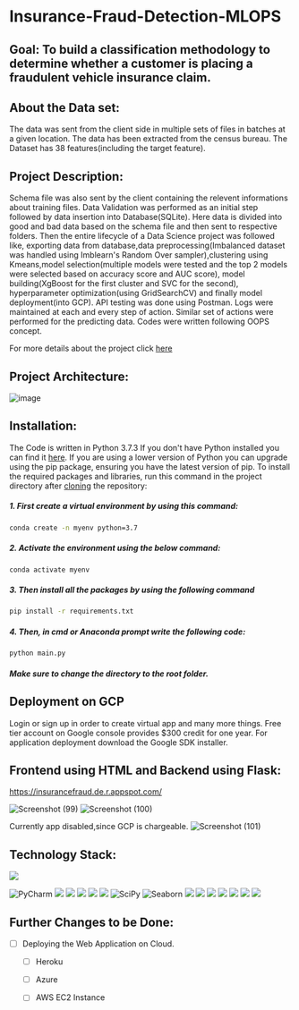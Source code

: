 # Insurance-Fraud-Detection-MLOPS

## Goal: To build a classification methodology to determine whether a customer is placing a fraudulent vehicle insurance claim.

## About the Data set:
The data was sent from the client side in multiple sets of files in batches at a given location. The data has been extracted from the census bureau. The Dataset has 38 features(including the target feature).

## Project Description:
Schema file was also sent by the client containing the relevent informations about training files. Data Validation was performed as an initial step followed by data insertion into Database(SQLite). Here data is divided into good and bad data based on the schema file and then sent to respective folders. Then the entire lifecycle of a Data Science project was followed like, exporting data from database,data preprocessing(Imbalanced dataset was handled using Imblearn's Random Over sampler),clustering using Kmeans,model selection(multiple models were tested and the top 2 models were selected based on accuracy score and AUC score), model building(XgBoost for the first cluster and SVC for the second), hyperparameter optimization(using GridSearchCV) and finally model deployment(into GCP). API testing was done using Postman. Logs were maintained at each and every step of action. Similar set of actions were performed for the predicting data. Codes were written following OOPS concept.

For more details about the project click [here](https://github.com/swarnava-96/Insurance-Fraud-Detection-MLOPS/blob/main/documentation/Project%20Documentation.pdf)

## Project Architecture:

![image](https://user-images.githubusercontent.com/75041273/129022437-05b6056a-8943-47d3-a4a3-da17acfbb9e3.png)

## Installation:
The Code is written in Python 3.7.3 If you don't have Python installed you can find it [here](https://www.python.org/downloads/). If you are using a lower version of Python you can upgrade using the pip package, ensuring you have the latest version of pip. To install the required packages and libraries, run this command in the project directory after [cloning](https://www.howtogeek.com/451360/how-to-clone-a-github-repository/) the repository:

##### 1. First create a virtual environment by using this command:
```bash
conda create -n myenv python=3.7
```
##### 2. Activate the environment using the below command:
```bash
conda activate myenv
```
##### 3. Then install all the packages by using the following command
```bash
pip install -r requirements.txt
```
##### 4. Then, in cmd or Anaconda prompt write the following code:
```bash
python main.py
```
##### Make sure to change the directory to the root folder.  

## Deployment on GCP
Login or sign up in order to create virtual app and many more things. Free tier account on Google console provides $300 credit for one year. For application deployment download the Google SDK installer.

## Frontend using HTML and Backend using Flask:

https://insurancefraud.de.r.appspot.com/

![Screenshot (99)](https://user-images.githubusercontent.com/75041273/129017508-18e3b8ac-c08f-4fce-9e3f-b10bcf8e41a3.png)
![Screenshot (100)](https://user-images.githubusercontent.com/75041273/129017696-327f347f-1ea1-49e0-90f3-e21c1067374f.png)

Currently app disabled,since GCP is chargeable.
![Screenshot (101)](https://user-images.githubusercontent.com/75041273/129017832-1db713d3-03f4-4089-a0b7-e14aec71f210.png)

## Technology Stack:

![](https://forthebadge.com/images/badges/made-with-python.svg)

![PyCharm](https://img.shields.io/badge/pycharm-143?style=for-the-badge&logo=pycharm&logoColor=black&color=black&labelColor=green) <img src="https://img.shields.io/badge/Numpy-777BB4?style=for-the-badge&logo=numpy&logoColor=white" /> <img src="https://img.shields.io/badge/Pandas-2C2D72?style=for-the-badge&logo=pandas&logoColor=white" /> <img src="https://img.shields.io/badge/scikit_learn-F7931E?style=for-the-badge&logo=scikit-learn&logoColor=white" /> <img src="https://img.shields.io/badge/Jupyter-F37626.svg?&style=for-the-badge&logo=Jupyter&logoColor=white" /> <img src="https://img.shields.io/badge/conda-342B029.svg?&style=for-the-badge&logo=anaconda&logoColor=white"/> ![SciPy](https://img.shields.io/badge/SciPy-%230C55A5.svg?style=for-the-badge&logo=scipy&logoColor=%white) ![Seaborn](https://img.shields.io/badge/Seaborn-%230C55A5.svg?style=for-the-badge&logo=seaborn&logoColor=%white) <img src="https://img.shields.io/badge/matplotlib-342B029.svg?&style=for-the-badge&logo=matplotlib&logoColor=white"/> <img src="https://img.shields.io/badge/Stack_Overflow-FE7A16?style=for-the-badge&logo=stack-overflow&logoColor=white" /> <img src="https://img.shields.io/badge/HTML-239120?style=for-the-badge&logo=html5&logoColor=white" /> <img src="https://img.shields.io/badge/SQLite-07405E?style=for-the-badge&logo=sqlite&logoColor=white" /> <img src="https://img.shields.io/badge/Flask-000000?style=for-the-badge&logo=flask&logoColor=white" /> <img src="https://img.shields.io/badge/Postman-FF6C37?style=for-the-badge&logo=Postman&logoColor=white"/> <img src="https://img.shields.io/badge/Google_Cloud-4285F4?style=for-the-badge&logo=google-cloud&logoColor=white" />

## Further Changes to be Done:

- [ ] Deploying the Web Application on Cloud.
     - [ ] Heroku
     - [ ] Azure
     - [ ] AWS EC2 Instance

